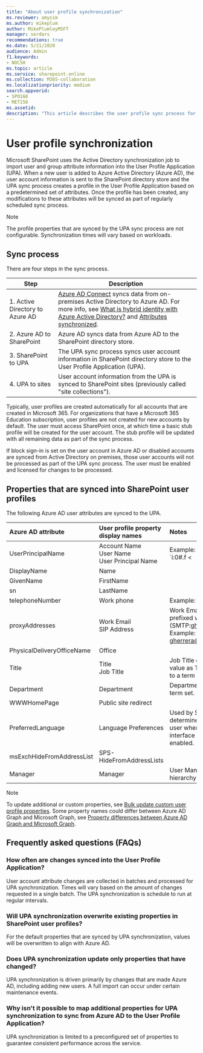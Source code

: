 ```yaml
---
title: "About user profile synchronization"
ms.reviewer: amysim
ms.author: mikeplum
author: MikePlumleyMSFT
manager: serdars
recommendations: true
ms.date: 5/21/2020
audience: Admin
f1.keywords:
- NOCSH
ms.topic: article
ms.service: sharepoint-online
ms.collection: M365-collaboration
ms.localizationpriority: medium
search.appverid:
- SPO160
- MET150
ms.assetid:
description: "This article describes the user profile sync process for SharePoint in Microsoft 365, and the properties that are synced into user profiles."
---
```


# User profile synchronization

Microsoft SharePoint uses the Active Directory synchronization job to import user and group attribute information into the User Profile Application (UPA). When a new user is added to Azure Active Directory (Azure AD), the user account information is sent to the SharePoint directory store and the UPA sync process creates a profile in the User Profile Application based on a predetermined set of attributes. Once the profile has been created, any modifications to these attributes will be synced as part of regularly scheduled sync process.

> [!NOTE]
> The profile properties that are synced by the UPA sync process are not configurable. Synchronization times will vary based on workloads.

## Sync process

There are four steps in the sync process.

|Step|Description|
|---|---|
|1. Active Directory to Azure AD|[Azure AD Connect](/azure/active-directory/hybrid/how-to-connect-sync-whatis) syncs data from on-premises Active Directory to Azure AD. For more info, see [What is hybrid identity with Azure Active Directory?](/azure/active-directory/hybrid/whatis-hybrid-identity) and [Attributes synchronized](/azure/active-directory/hybrid/reference-connect-sync-attributes-synchronized#sharepoint-online).|
|2. Azure AD to SharePoint|Azure AD syncs data from Azure AD to the SharePoint directory store.|
|3. SharePoint to UPA|The UPA sync process syncs user account information in SharePoint directory store to the User Profile Application (UPA).|
|4. UPA to sites|User account information from the UPA is synced to SharePoint sites (previously called "site collections").|

Typically, user profiles are created automatically for all accounts that are created in Microsoft 365. For organizations that have a Microsoft 365 Education subscription, user profiles are not created for new accounts by default. The user must access SharePoint once, at which time a basic stub profile will be created for the user account. The stub profile will be updated with all remaining data as part of the sync process.

If block sign-in is set on the user account in Azure AD or disabled accounts are synced from Active Directory on premises, those user accounts will not be processed as part of the UPA sync process. The user must be enabled and licensed for changes to be processed.

## Properties that are synced into SharePoint user profiles

The following Azure AD user attributes are synced to the UPA.

|Azure AD attribute|User profile property display names|Notes|Sync to sites|
|:-------|:-------|:-------|:-------|
|UserPrincipalName|Account Name </br> User Name </br> User Principal Name|Example: </br> `i:0#.f <|> membership <|>` gherrera@contoso.com </br> gherrera@contoso.com|Yes|
|DisplayName|Name||Yes|
|GivenName|FirstName||Yes|
|sn|LastName||Yes|
|telephoneNumber|Work phone|Example: (123) 456-7890|Yes|
|proxyAddresses|Work Email </br> SIP Address|Work Email is set to the value prefixed with SMTP. (SMTP:gherrera@contoso.com) </br> Example: gherrera@contoso.com|Yes|
|PhysicalDeliveryOfficeName|Office||Yes|
|Title|Title </br> Job Title|Job Title contains the same value as Title and is connected to a term set.|Yes|
|Department|Department|Department is connected to a term set.|Yes|
|WWWHomePage|Public site redirect||No|
|PreferredLanguage|Language Preferences|Used by SharePoint to determine language for the user when the multilingual user interface (MUI) feature is enabled.|Yes|
|msExchHideFromAddressList|SPS-HideFromAddressLists||No|
|Manager|Manager|User Manager for organization hierarchy|Yes|

> [!NOTE]
> To update additional or custom properties, see [Bulk update custom user profile properties](/sharepoint/dev/solution-guidance/bulk-user-profile-update-api-for-sharepoint-online).
> Some property names could differ between Azure AD Graph and Microsoft Graph, see [Property differences between Azure AD Graph and Microsoft Graph](/graph/migrate-azure-ad-graph-property-differences).

## Frequently asked questions (FAQs)

### How often are changes synced into the User Profile Application?

User account attribute changes are collected in batches and processed for UPA synchronization. Times will vary based on the amount of changes requested in a single batch. The UPA synchronization is schedule to run at regular intervals.

### Will UPA synchronization overwrite existing properties in SharePoint user profiles?

For the default properties that are synced by UPA synchronization, values will be overwritten to align with Azure AD.

### Does UPA synchronization update only properties that have changed?

UPA synchronization is driven primarily by changes that are made Azure AD, including adding new users. A full import can occur under certain maintenance events.

### Why isn't it possible to map additional properties for UPA synchronization to sync from Azure AD to the User Profile Application?

UPA synchronization is limited to a preconfigured set of properties to guarantee consistent performance across the service.
